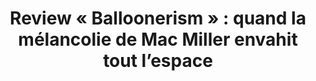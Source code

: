 ---
layout: post
title: "Review « Balloonerism » : quand la mélancolie de Mac Miller envahit tout l’espace"
link: https://starzone.ch/fr/page/review-balloonerism-quand-la-melancolie-de-mac-miller-envahit-tout-lespace
author: ""
published_date: ""
description: "Ce matin, 4 ans jour pour jour après la sortie de «Circles» son premier album posthume, la voix de Mac Miller résonne à nouveau grâce à «Balloonerism». Premières impressions. Avant de plonger (avec émotion) dans cet album du natif de Pittsburgh, on vous avait raconté son parcours ICI et on va poser ce statment avant de passer à cette écoute, un album de Malcolm James McCormick aka Mac Miller, c’est comme du bon vin, ça se savoure plus avec le temps. Sauf qu’ici, ce vin a été enfoui dans les caves du temps, et chaque note en éclate comme un millésime oublié qu’on redécouvre la gorge serrée."
language: "fr"
categories: "Liens"
tags: "musique"
og-tags: "musique"
permalink: /:categories/:year/:month/:day/:title/
---
